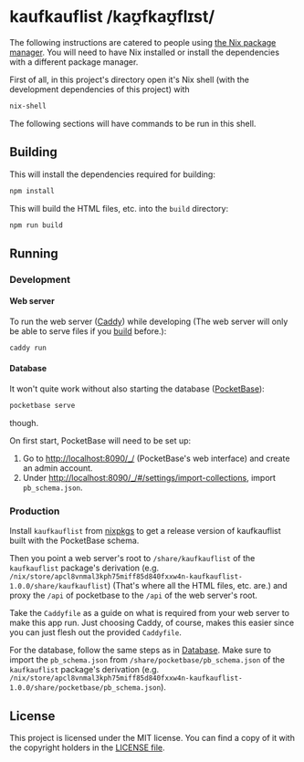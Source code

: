 # kaufkauflist /kaʊ̯fkaʊ̯flɪst/

The following instructions are catered to people using [the Nix package manager](https://nixos.org/). You will need to have Nix installed or install the dependencies with a different package manager.

First of all, in this project's directory open it's Nix shell (with the development dependencies of this project) with

```bash
nix-shell
```

The following sections will have commands to be run in this shell.

## Building

This will install the dependencies required for building:

```bash
npm install
```

This will build the HTML files, etc. into the `build` directory:

```bash
npm run build
```

## Running

### Development

#### Web server

To run the web server ([Caddy](https://caddyserver.com/)) while developing (The web server will only be able to serve files if you [build](#building) before.):

```bash
caddy run
```

#### Database

It won't quite work without also starting the database ([PocketBase](https://pocketbase.io)):

```bash
pocketbase serve
```

though.

On first start, PocketBase will need to be set up:

1. Go to <http://localhost:8090/_/> (PocketBase's web interface) and create an admin account.
2. Under <http://localhost:8090/_/#/settings/import-collections>, import `pb_schema.json`.

### Production

Install `kaufkauflist` from [nixpkgs](https://github.com/NixOS/nixpkgs) to get a release version of kaufkauflist built with the PocketBase schema.

Then you point a web server's root to `/share/kaufkauflist` of the `kaufkauflist` package's derivation (e.g. `/nix/store/apcl8vnmal3kph75miff85d840fxxw4n-kaufkauflist-1.0.0/share/kaufkauflist`) (That's where all the HTML files, etc. are.) and proxy the `/api` of pocketbase to the `/api` of the web server's root.

Take the `Caddyfile` as a guide on what is required from your web server to make this app run. Just choosing Caddy, of course, makes this easier since you can just flesh out the provided `Caddyfile`.

For the database, follow the same steps as in [Database](#database). Make sure to import the `pb_schema.json` from `/share/pocketbase/pb_schema.json` of the `kaufkauflist` package's derivation (e.g. `/nix/store/apcl8vnmal3kph75miff85d840fxxw4n-kaufkauflist-1.0.0/share/pocketbase/pb_schema.json`).

## License

This project is licensed under the MIT license. You can find a copy of it with the copyright holders in the [LICENSE file](LICENSE).
